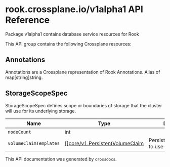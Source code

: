 # rook.crossplane.io/v1alpha1 API Reference

Package v1alpha1 contains database service resources for Rook

This API group contains the following Crossplane resources:


## Annotations

Annotations are a Crossplane representation of Rook Annotations. Alias of map[string]string.


## StorageScopeSpec

StorageScopeSpec defines scope or boundaries of storage that the cluster will use for its underlying storage.


Name | Type | Description
-----|------|------------
`nodeCount` | int | 
`volumeClaimTemplates` | [[]core/v1.PersistentVolumeClaim](https://kubernetes.io/docs/reference/generated/kubernetes-api/v1.15/#persistentvolumeclaim-v1-core) | PersistentVolumeClaims to use as storage



This API documentation was generated by `crossdocs`.